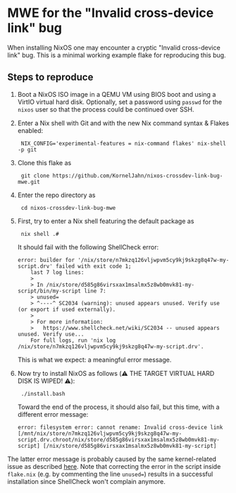# MWE for the "Invalid cross-device link" bug

When installing NixOS one may encounter a cryptic "Invalid cross-device link" bug. This is a minimal working example flake for reproducing this bug.

## Steps to reproduce

1. Boot a NixOS ISO image in a QEMU VM using BIOS boot and using a VirtIO virtual hard disk. Optionally, set a password using `passwd` for the `nixos` user so that the process could be continued over SSH.

2. Enter a Nix shell with Git and with the new Nix command syntax & Flakes enabled:

        NIX_CONFIG='experimental-features = nix-command flakes' nix-shell -p git

3. Clone this flake as

        git clone https://github.com/KornelJahn/nixos-crossdev-link-bug-mwe.git

4. Enter the repo directory as

        cd nixos-crossdev-link-bug-mwe

5. First, try to enter a Nix shell featuring the default package as

        nix shell .#

   It should fail with the following ShellCheck error:

   ```
   error: builder for '/nix/store/n7mkzq126vljwpvm5cy9kj9skzg8q47w-my-script.drv' failed with exit code 1;
       last 7 log lines:
       >
       > In /nix/store/d585g86virsxax1msalmx5z8wb0mvk81-my-script/bin/my-script line 7:
       > unused=
       > ^----^ SC2034 (warning): unused appears unused. Verify use (or export if used externally).
       >
       > For more information:
       >   https://www.shellcheck.net/wiki/SC2034 -- unused appears unused. Verify use...
       For full logs, run 'nix log /nix/store/n7mkzq126vljwpvm5cy9kj9skzg8q47w-my-script.drv'.
   ```

   This is what we expect: a meaningful error message.

6. Now try to install NixOS as follows (:warning: THE TARGET VIRTUAL HARD DISK IS WIPED! :warning:):

        ./install.bash

   Toward the end of the process, it should also fail, but this time, with a different error message:

   ```
   error: filesystem error: cannot rename: Invalid cross-device link [/mnt/nix/store/n7mkzq126vljwpvm5cy9kj9skzg8q47w-my-script.drv.chroot/nix/store/d585g86virsxax1msalmx5z8wb0mvk81-my-script] [/nix/store/d585g86virsxax1msalmx5z8wb0mvk81-my-script]
   ```

The latter error message is probably caused by the same kernel-related issue as described [here](https://github.com/qbittorrent/qBittorrent/issues/17352). Note that correcting the error in the script inside `flake.nix` (e.g. by commenting the line `unused=`) results in a successful installation since ShellCheck won't complain anymore.

